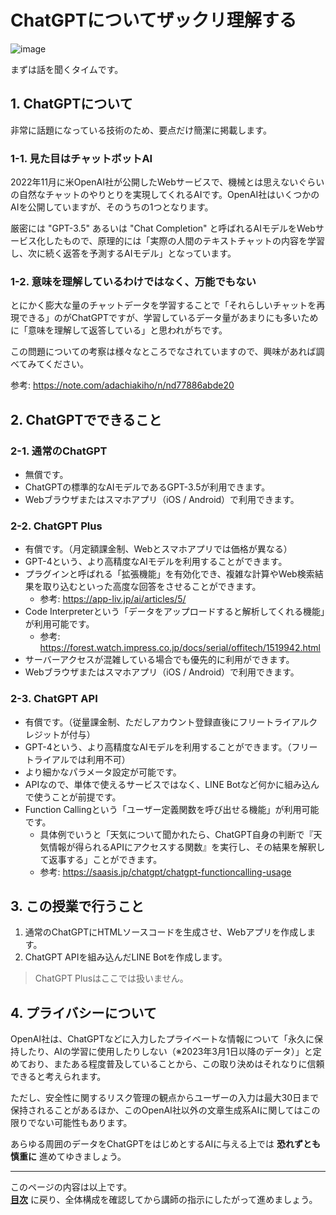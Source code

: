 # ChatGPTについてザックリ理解する

![image](https://i.gyazo.com/f31ff971e297dbba19fcb90466495401.png)

まずは話を聞くタイムです。

## 1. ChatGPTについて

非常に話題になっている技術のため、要点だけ簡潔に掲載します。

### 1-1. 見た目はチャットボットAI

2022年11月に米OpenAI社が公開したWebサービスで、機械とは思えないぐらいの自然なチャットのやりとりを実現してくれるAIです。OpenAI社はいくつかのAIを公開していますが、そのうちの1つとなります。

厳密には "GPT-3.5" あるいは "Chat Completion" と呼ばれるAIモデルをWebサービス化したもので、原理的には「実際の人間のテキストチャットの内容を学習し、次に続く返答を予測するAIモデル」となっています。

### 1-2. 意味を理解しているわけではなく、万能でもない

とにかく膨大な量のチャットデータを学習することで「それらしいチャットを再現できる」のがChatGPTですが、学習しているデータ量があまりにも多いために「意味を理解して返答している」と思われがちです。

この問題についての考察は様々なところでなされていますので、興味があれば調べてみてください。

参考: <https://note.com/adachiakiho/n/nd77886abde20>

## 2. ChatGPTでできること

### 2-1. 通常のChatGPT

- 無償です。
- ChatGPTの標準的なAIモデルであるGPT-3.5が利用できます。
- Webブラウザまたはスマホアプリ（iOS / Android）で利用できます。

### 2-2. ChatGPT Plus

- 有償です。（月定額課金制、Webとスマホアプリでは価格が異なる）
- GPT-4という、より高精度なAIモデルを利用することができます。
- プラグインと呼ばれる「拡張機能」を有効化でき、複雑な計算やWeb検索結果を取り込むといった高度な回答をさせることができます。
  - 参考: <https://app-liv.jp/ai/articles/5/>
- Code Interpreterという「データをアップロードすると解析してくれる機能」が利用可能です。
  - 参考: <https://forest.watch.impress.co.jp/docs/serial/offitech/1519942.html>
- サーバーアクセスが混雑している場合でも優先的に利用ができます。
- Webブラウザまたはスマホアプリ（iOS / Android）で利用できます。

### 2-3. ChatGPT API

- 有償です。（従量課金制、ただしアカウント登録直後にフリートライアルクレジットが付与）
- GPT-4という、より高精度なAIモデルを利用することができます。（フリートライアルでは利用不可）
- より細かなパラメータ設定が可能です。
- APIなので、単体で使えるサービスではなく、LINE Botなど何かに組み込んで使うことが前提です。
- Function Callingという「ユーザー定義関数を呼び出せる機能」が利用可能です。
  - 具体例でいうと「天気について聞かれたら、ChatGPT自身の判断で『天気情報が得られるAPIにアクセスする関数』を実行し、その結果を解釈して返事する」ことができます。
  - 参考: <https://saasis.jp/chatgpt/chatgpt-functioncalling-usage>

## 3. この授業で行うこと

1. 通常のChatGPTにHTMLソースコードを生成させ、Webアプリを作成します。
2. ChatGPT APIを組み込んだLINE Botを作成します。

> ChatGPT Plusはここでは扱いません。

## 4. プライバシーについて

OpenAI社は、ChatGPTなどに入力したプライベートな情報について「永久に保持したり、AIの学習に使用したりしない（※2023年3月1日以降のデータ）」と定めており、またある程度普及していることから、この取り決めはそれなりに信頼できると考えられます。

ただし、安全性に関するリスク管理の観点からユーザーの入力は最大30日まで保持されることがあるほか、このOpenAI社以外の文章生成系AIに関してはこの限りでない可能性もあります。

あらゆる周囲のデータをChatGPTをはじめとするAIに与える上では **恐れずとも慎重に** 進めてゆきましょう。

---

このページの内容は以上です。  
**[目次](./readme.md)** に戻り、全体構成を確認してから講師の指示にしたがって進めましょう。
